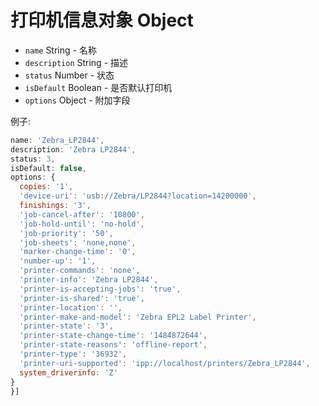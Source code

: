 # 打印机信息对象 Object

* `name` String - 名称
* `description` String - 描述
* `status` Number - 状态
* `isDefault` Boolean - 是否默认打印机
* `options` Object - 附加字段

例子:
```javascript
name: 'Zebra_LP2844',
description: 'Zebra LP2844',
status: 3,
isDefault: false,
options: {
  copies: '1',
  'device-uri': 'usb://Zebra/LP2844?location=14200000',
  finishings: '3',
  'job-cancel-after': '10800',
  'job-hold-until': 'no-hold',
  'job-priority': '50',
  'job-sheets': 'none,none',
  'marker-change-time': '0',
  'number-up': '1',
  'printer-commands': 'none',
  'printer-info': 'Zebra LP2844',
  'printer-is-accepting-jobs': 'true',
  'printer-is-shared': 'true',
  'printer-location': '',
  'printer-make-and-model': 'Zebra EPL2 Label Printer',
  'printer-state': '3',
  'printer-state-change-time': '1484872644',
  'printer-state-reasons': 'offline-report',
  'printer-type': '36932',
  'printer-uri-supported': 'ipp://localhost/printers/Zebra_LP2844',
  system_driverinfo: 'Z'
}
}]
```